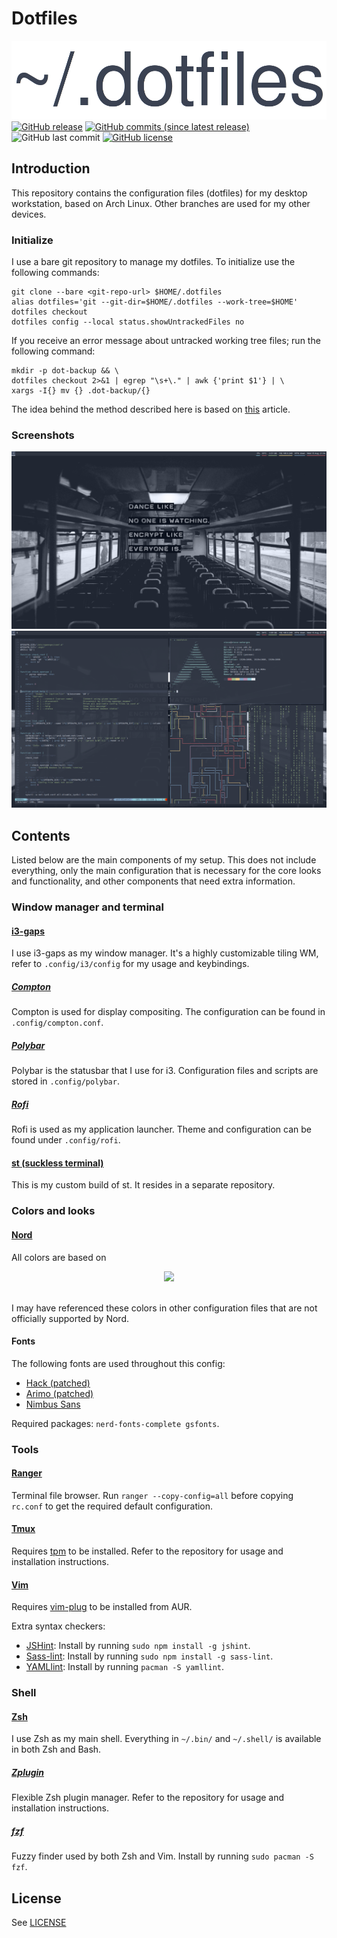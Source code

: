 # Dotfiles

![Dotfiles](dotfiles.png)
[![GitHub release](https://img.shields.io/github/release/vincevrp/dotfiles.svg?style=flat-square)](https://github.com/Vincevrp/dotfiles/releases)
[![GitHub commits (since latest release)](https://img.shields.io/github/commits-since/Vincevrp/dotfiles/latest.svg?style=flat-square)](https://github.com/Vincevrp/dotfiles)
![GitHub last commit](https://img.shields.io/github/last-commit/Vincevrp/dotfiles.svg?style=flat-square)
[![GitHub license](https://img.shields.io/github/license/Vincevrp/dotfiles.svg?style=flat-square)](https://github.com/Vincevrp/dotfiles/blob/master/LICENSE)

## Introduction

This repository contains the configuration files (dotfiles) for my desktop workstation, based on Arch Linux. Other branches are used for my other devices.

### Initialize

I use a bare git repository to manage my dotfiles. To initialize use the following commands:

```
git clone --bare <git-repo-url> $HOME/.dotfiles
alias dotfiles='git --git-dir=$HOME/.dotfiles --work-tree=$HOME'
dotfiles checkout
dotfiles config --local status.showUntrackedFiles no
```

If you receive an error message about untracked working tree files; run the following command:

```
mkdir -p dot-backup && \
dotfiles checkout 2>&1 | egrep "\s+\." | awk {'print $1'} | \
xargs -I{} mv {} .dot-backup/{}
```

The idea behind the method described here is based on [this](https://developer.atlassian.com/blog/2016/02/best-way-to-store-dotfiles-git-bare-repo/) article.

### Screenshots

![Clean screenshot](SCREENSHOT.png)
![Dirty screenshot](SCREENSHOT2.png)

## Contents

Listed below are the main components of my setup. This does not include everything, only the main configuration that is necessary for the core looks and functionality, and other components that need extra information.

### Window manager and terminal

#### [i3-gaps](https://www.archlinux.org/packages/community/x86_64/i3-gaps/)

I use i3-gaps as my window manager. It's a highly customizable tiling WM, refer to `.config/i3/config` for my usage and keybindings.

##### [Compton](https://github.com/chjj/compton)

Compton is used for display compositing. The configuration can be found in `.config/compton.conf`.

##### [Polybar](https://github.com/jaagr/polybar)

Polybar is the statusbar that I use for i3. Configuration files and scripts are stored in `.config/polybar`.

##### [Rofi](https://github.com/DaveDavenport/rofi)

Rofi is used as my application launcher. Theme and configuration can be found under `.config/rofi`.

#### [st (suckless terminal)](https://github.com/Vincevrp/st)

This is my custom build of st. It resides in a separate repository.

### Colors and looks

#### [Nord](https://github.com/arcticicestudio/nord)

All colors are based on

[//]: # (Inline HTML to center the image)

<div align="center">
    <img src="https://github.com/arcticicestudio/nord/blob/develop/assets/nord-overview.svg">
</div>
<br>

I may have referenced these colors in other configuration files that are not officially supported by Nord.

#### Fonts

The following fonts are used throughout this config:

- [Hack (patched)](https://github.com/ryanoasis/nerd-fonts/tree/master/patched-fonts/Hack)
- [Arimo (patched)](https://github.com/ryanoasis/nerd-fonts/tree/master/patched-fonts/Arimo)
- [Nimbus Sans](https://github.com/ArtifexSoftware/urw-base35-fonts)

Required packages: `nerd-fonts-complete gsfonts`.

### Tools

#### [Ranger](https://github.com/ranger/ranger)

Terminal file browser. Run `ranger --copy-config=all` before copying `rc.conf` to get the required default configuration.

#### [Tmux](https://github.com/tmux/tmux)

Requires [tpm](https://github.com/tmux-plugins/tpm) to be installed. Refer to the repository for usage and installation instructions.

#### [Vim](https://github.com/vim/vim)

Requires [vim-plug](https://github.com/junegunn/vim-plug) to be installed from AUR.

Extra syntax checkers:

- [JSHint](https://github.com/jshint/jshint/): Install by running `sudo npm install -g jshint`.
- [Sass-lint](https://github.com/sasstools/sass-lint): Install by running `sudo npm install -g sass-lint`.
- [YAMLlint](https://github.com/adrienverge/yamllint): Install by running `pacman -S yamllint`.

### Shell

#### [Zsh](https://wiki.archlinux.org/index.php/Zsh)

I use Zsh as my main shell. Everything in `~/.bin/` and `~/.shell/` is available in both Zsh and Bash.

##### [Zplugin](https://github.com/zdharma/zplugin)

Flexible Zsh plugin manager. Refer to the repository for usage and installation instructions.

##### [fzf](https://github.com/junegunn/fzf)

Fuzzy finder used by both Zsh and Vim. Install by running `sudo pacman -S fzf`.

## License

See [LICENSE](../LICENSE)
